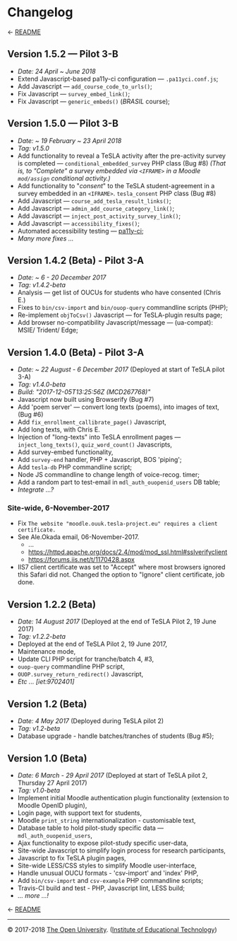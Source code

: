 
# Changelog #

← [README][]

## Version 1.5.2 — Pilot 3-B

 * _Date: 24 April ~ June 2018_
 * Extend Javascript-based pa11y-ci configuration — `.pa11yci.conf.js`;
 * Add Javascript — `add_course_code_to_urls()`;
 * Fix Javascript — `survey_embed_link()`;
 * Fix Javascript — `generic_embeds()` (_BRASIL_ course);

## Version 1.5.0 — Pilot 3-B

 * _Date:  ~ 19 February ~ 23 April 2018_
 * _Tag:  v1.5.0_
 * Add functionality to reveal a TeSLA activity after the pre-activity
   survey is completed — `conditional_embedded_survey` PHP class (Bug #8)
   _(That is, to "Complete" a survey embedded via `<IFRAME>` in a Moodle `mod/assign` conditional activity.)_
 * Add functionality to "_consent_" to the TeSLA student-agreement in a
   survey embedded in an `<IFRAME>`. `tesla_consent` PHP class (Bug #8)
 * Add Javascript — `course_add_tesla_result_links()`;
 * Add Javascript — `admin_add_course_category_link()`;
 * Add Javascript — `inject_post_activity_survey_link()`;
 * Add Javascript — `accessibility_fixes()`;
 * Automated accessibility testing — [pa11y-ci][];
 * _Many more fixes ..._

## Version 1.4.2 (Beta) - Pilot 3-A

 * _Date:  ~ 6 - 20 December 2017_
 * _Tag:  v1.4.2-beta_
 * Analysis — get list of OUCUs for students who have consented (Chris E.)
 * Fixes to `bin/csv-import` and `bin/ouop-query` commandline scripts (PHP);
 * Re-implement `objToCsv()` Javascript — for TeSLA-plugin results page;
 * Add browser no-compatibility Javascript/message — (ua-compat): MSIE/ Trident/ Edge;

## Version 1.4.0 (Beta) - Pilot 3-A

 * _Date:  ~ 22 August - 6 December 2017_ (Deployed at start of TeSLA pilot 3-A)
 * _Tag:  v1.4.0-beta_
 * _Build:  "2017-12-05T13:25:56Z (MCD267768)"_
 * Javascript now built using Browserify (Bug #7)
 * Add 'poem server' — convert long texts (poems), into images of text, (Bug #6)
 * Add `fix_enrollment_callibrate_page()` Javascript,
 * Add long texts, with Chris E.
 * Injection of "long-texts" into TeSLA enrollment pages — `inject_long_texts()`, `quiz_word_count()` Javascripts,
 * Add survey-embed functionality,
 * Add `survey-end` handler, PHP + Javascript, BOS 'piping';
 * Add `tesla-db` PHP commandline script;
 * Node JS commandline to change length of voice-recog. timer;
 * Add a random part to test-email in `mdl_auth_ouopenid_users` DB table;
 * _Integrate ...?_

### Site-wide, 6-November-2017

 * Fix ``` The website "moodle.ouuk.tesla-project.eu" requires a client certificate. ```
 * See Ale.Okada email, 06-November-2017.
    * ...
    * https://httpd.apache.org/docs/2.4/mod/mod_ssl.html#sslverifyclient
    * https://forums.iis.net/t/1170428.aspx
 * IIS7 client certificate was set to "Accept" where most browsers ignored this Safari did not. Changed the option to "Ignore" client certificate, job done.

## Version 1.2.2 (Beta)

 * _Date:  14 August 2017_ (Deployed at the end of TeSLA Pilot 2, 19 June 2017)
 * _Tag:  v1.2.2-beta_
 * Deployed at the end of TeSLA Pilot 2, 19 June 2017,
 * Maintenance mode,
 * Update CLI PHP script for tranche/batch 4, #3,
 * `ouop-query` commandline PHP script,
 * `OUOP.survey_return_redirect()` Javascript,
 * _Etc ... [iet:9702401]_

## Version 1.2 (Beta)

 * _Date:  4 May 2017_ (Deployed during TeSLA pilot 2)
 * _Tag:  v1.2-beta_
 * Database upgrade - handle batches/tranches of students (Bug #5);

## Version 1.0 (Beta)

 * _Date:  6 March - 29 April 2017_ (Deployed at start of TeSLA pilot 2, Thursday 27 April 2017)
 * _Tag:  v1.0-beta_
 * Implement initial Moodle authentication plugin functionality (extension to Moodle OpenID plugin),
 * Login page, with support text for students,
 * Moodle `print_string` internationalization - customisable text,
 * Database table to hold pilot-study specific data — `mdl_auth_ouopenid_users`,
 * Ajax functionality to expose pilot-study specific user-data,
 * Site-wide Javascript to simplify login process for research participants,
 * Javascript to fix TeSLA plugin pages,
 * Site-wide LESS/CSS styles to simplify Moodle user-interface,
 * Handle unusual OUCU formats - 'csv-import' and 'index' PHP,
 * Add `bin/csv-import` and `csv-example` PHP commandline scripts;
 * Travis-CI build and test - PHP, Javascript lint, LESS build;
 * _... more ...!_

← [README][]

---
© 2017-2018 [The Open University][ou]. ([Institute of Educational Technology][iet])

[iet]: https://iet.open.ac.uk/
[ou]: http://www.open.ac.uk/

[README]: https://github.com/IET-OU/moodle-auth_ouopenid#readme
[pa11y-ci]: https://github.com/pa11y/pa11y-ci

[End]: //.
